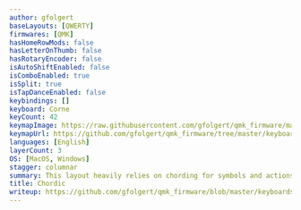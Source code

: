 ```yaml
---
author: gfolgert
baseLayouts: [QWERTY]
firmwares: [QMK]
hasHomeRowMods: false
hasLetterOnThumb: false
hasRotaryEncoder: false
isAutoShiftEnabled: false
isComboEnabled: true
isSplit: true
isTapDanceEnabled: false
keybindings: []
keyboard: Corne
keyCount: 42
keymapImage: https://raw.githubusercontent.com/gfolgert/qmk_firmware/master/keyboards/crkbd/keymaps/gfolgert/images/01-chordic-layout-full.png
keymapUrl: https://github.com/gfolgert/qmk_firmware/tree/master/keyboards/crkbd/keymaps/gfolgert
languages: [English]
layerCount: 3
OS: [MacOS, Windows]
stagger: columnar
summary: This layout heavily relies on chording for symbols and actions. All letters, symbols, arrow keys, media keys, and modifiers are instantaneous without the need for layers, hold activation, or double taps. Chord positions are intuitive and created with mnemonics in mind. Layers are only reserved for number keys and function keys.
title: Chordic
writeup: https://github.com/gfolgert/qmk_firmware/blob/master/keyboards/crkbd/keymaps/gfolgert/README.md
---
```

